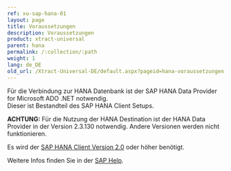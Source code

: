 ```yaml
---
ref: xu-sap-hana-01
layout: page
title: Voraussetzungen
description: Voraussetzungen
product: xtract-universal
parent: hana
permalink: /:collection/:path
weight: 1
lang: de_DE
old_url: /Xtract-Universal-DE/default.aspx?pageid=hana-voraussetzungen
---
```


Für die Verbindung zur HANA Datenbank ist der SAP HANA Data Provider for Microsoft ADO .NET notwendig.<br>
Dieser ist Bestandteil des SAP HANA Client Setups.<br>

**ACHTUNG:** Für die Nutzung der HANA Destination ist der HANA Data Provider in der Version 2.3.130 notwendig. Andere Versionen werden nicht funktionieren.

Es wird der [SAP HANA Client Version 2.0](https://authn.hana.ondemand.com/saml2/sp/mds) oder höher benötigt. 

Weitere Infos finden Sie in der [SAP Help](https://help.sap.com/viewer/0eec0d68141541d1b07893a39944924e/2.0.00/en-US/469dee9e6d611014af70d4e9a9cd6b0a.html).